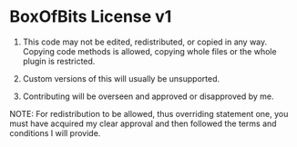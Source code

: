 BoxOfBits License v1
===================================

1. This code may not be edited, redistributed, or copied in any way. Copying code methods is allowed, copying whole files or the whole plugin is restricted.

2. Custom versions of this will usually be unsupported.

3. Contributing will be overseen and approved or disapproved by me.

NOTE: For redistribution to be allowed, thus overriding statement one, you must have acquired my clear approval and then followed the terms and conditions I will provide.

